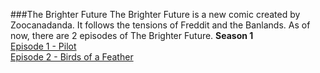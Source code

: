 ###The Brighter Future
The Brighter Future is a new comic created by Zoocanadanda. It follows the tensions of Freddit and the Banlands.
As of now, there are 2 episodes of The Brighter Future.
**Season 1**                         
[Episode 1 - Pilot](https://imgur.com/a/EYe0kgM)                   
[Episode 2 - Birds of a Feather](https://imgur.com/a/9TbqVZv)